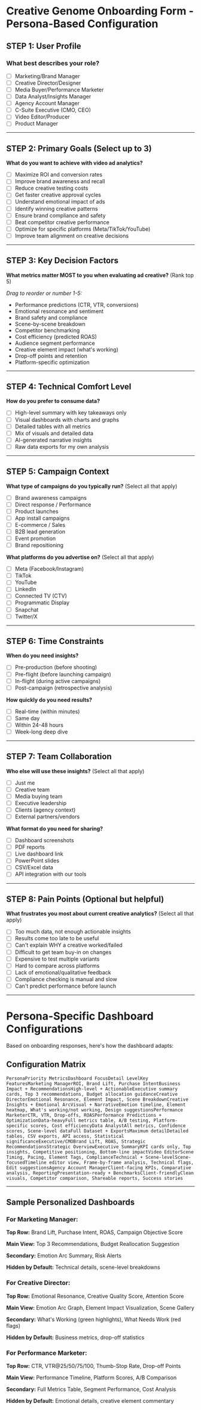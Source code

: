# Creative Genome Onboarding Form - Persona-Based Configuration

## STEP 1: User Profile

### What best describes your role?

- [ ]  Marketing/Brand Manager
- [ ]  Creative Director/Designer
- [ ]  Media Buyer/Performance Marketer
- [ ]  Data Analyst/Insights Manager
- [ ]  Agency Account Manager
- [ ]  C-Suite Executive (CMO, CEO)
- [ ]  Video Editor/Producer
- [ ]  Product Manager

---

## STEP 2: Primary Goals (Select up to 3)

**What do you want to achieve with video ad analytics?**

- [ ]  Maximize ROI and conversion rates
- [ ]  Improve brand awareness and recall
- [ ]  Reduce creative testing costs
- [ ]  Get faster creative approval cycles
- [ ]  Understand emotional impact of ads
- [ ]  Identify winning creative patterns
- [ ]  Ensure brand compliance and safety
- [ ]  Beat competitor creative performance
- [ ]  Optimize for specific platforms (Meta/TikTok/YouTube)
- [ ]  Improve team alignment on creative decisions

---

## STEP 3: Key Decision Factors

**What metrics matter MOST to you when evaluating ad creative?** (Rank top 5)

*Drag to reorder or number 1-5:*

- Performance predictions (CTR, VTR, conversions)
- Emotional resonance and sentiment
- Brand safety and compliance
- Scene-by-scene breakdown
- Competitor benchmarking
- Cost efficiency (predicted ROAS)
- Audience segment performance
- Creative element impact (what's working)
- Drop-off points and retention
- Platform-specific optimization

---

## STEP 4: Technical Comfort Level

**How do you prefer to consume data?**

- [ ]  High-level summary with key takeaways only
- [ ]  Visual dashboards with charts and graphs
- [ ]  Detailed tables with all metrics
- [ ]  Mix of visuals and detailed data
- [ ]  AI-generated narrative insights
- [ ]  Raw data exports for my own analysis

---

## STEP 5: Campaign Context

**What type of campaigns do you typically run?** (Select all that apply)

- [ ]  Brand awareness campaigns
- [ ]  Direct response / Performance
- [ ]  Product launches
- [ ]  App install campaigns
- [ ]  E-commerce / Sales
- [ ]  B2B lead generation
- [ ]  Event promotion
- [ ]  Brand repositioning

**What platforms do you advertise on?** (Select all that apply)

- [ ]  Meta (Facebook/Instagram)
- [ ]  TikTok
- [ ]  YouTube
- [ ]  LinkedIn
- [ ]  Connected TV (CTV)
- [ ]  Programmatic Display
- [ ]  Snapchat
- [ ]  Twitter/X

---

## STEP 6: Time Constraints

**When do you need insights?**

- [ ]  Pre-production (before shooting)
- [ ]  Pre-flight (before launching campaign)
- [ ]  In-flight (during active campaigns)
- [ ]  Post-campaign (retrospective analysis)

**How quickly do you need results?**

- [ ]  Real-time (within minutes)
- [ ]  Same day
- [ ]  Within 24-48 hours
- [ ]  Week-long deep dive

---

## STEP 7: Team Collaboration

**Who else will use these insights?** (Select all that apply)

- [ ]  Just me
- [ ]  Creative team
- [ ]  Media buying team
- [ ]  Executive leadership
- [ ]  Clients (agency context)
- [ ]  External partners/vendors

**What format do you need for sharing?**

- [ ]  Dashboard screenshots
- [ ]  PDF reports
- [ ]  Live dashboard link
- [ ]  PowerPoint slides
- [ ]  CSV/Excel data
- [ ]  API integration with our tools

---

## STEP 8: Pain Points (Optional but helpful)

**What frustrates you most about current creative analytics?** (Select all that apply)

- [ ]  Too much data, not enough actionable insights
- [ ]  Results come too late to be useful
- [ ]  Can't explain WHY a creative worked/failed
- [ ]  Difficult to get team buy-in on changes
- [ ]  Expensive to test multiple variants
- [ ]  Hard to compare across platforms
- [ ]  Lack of emotional/qualitative feedback
- [ ]  Compliance checking is manual and slow
- [ ]  Can't predict performance before launch

---

# Persona-Specific Dashboard Configurations

Based on onboarding responses, here's how the dashboard adapts:

## Configuration Matrix

```
PersonaPriority MetricsDashboard FocusDetail LevelKey FeaturesMarketing ManagerROI, Brand Lift, Purchase IntentBusiness Impact + RecommendationsHigh-level + ActionableExecutive summary cards, Top 3 recommendations, Budget allocation guidanceCreative DirectorEmotional Resonance, Element Impact, Scene BreakdownCreative Insights + Emotional ArcVisual + NarrativeEmotion timeline, Element heatmap, What's working/not working, Design suggestionsPerformance MarketerCTR, VTR, Drop-offs, ROASPerformance Predictions + OptimizationData-heavyFull metrics table, A/B testing, Platform-specific scores, Cost efficiencyData AnalystAll metrics, Confidence scores, Scene-level dataFull Dataset + ExportsMaximum detailDetailed tables, CSV exports, API access, Statistical significanceExecutive/CMOBrand Lift, ROAS, Strategic RecommendationsStrategic OverviewExecutive SummaryKPI cards only, Top insights, Competitive positioning, Bottom-line impactVideo EditorScene Timing, Pacing, Element Tags, ComplianceTechnical + Scene-levelScene-focusedTimeline editor view, Frame-by-frame analysis, Technical flags, Edit suggestionsAgency Account ManagerClient-facing KPIs, Comparative analysis, ReportingPresentation-ready + BenchmarksClient-friendlyClean visuals, Competitor comparison, Shareable reports, Success stories
```

---

## Sample Personalized Dashboards

### For Marketing Manager:

**Top Row:** Brand Lift, Purchase Intent, ROAS, Campaign Objective Score

**Main View:** Top 3 Recommendations, Budget Reallocation Suggestion

**Secondary:** Emotion Arc Summary, Risk Alerts

**Hidden by Default:** Technical details, scene-level breakdowns

### For Creative Director:

**Top Row:** Emotional Resonance, Creative Quality Score, Attention Score

**Main View:** Emotion Arc Graph, Element Impact Visualization, Scene Gallery

**Secondary:** What's Working (green highlights), What Needs Work (red flags)

**Hidden by Default:** Business metrics, drop-off statistics

### For Performance Marketer:

**Top Row:** CTR, VTR@25/50/75/100, Thumb-Stop Rate, Drop-off Points

**Main View:** Performance Timeline, Platform Scores, A/B Comparison

**Secondary:** Full Metrics Table, Segment Performance, Cost Analysis

**Hidden by Default:** Emotional details, creative element commentary